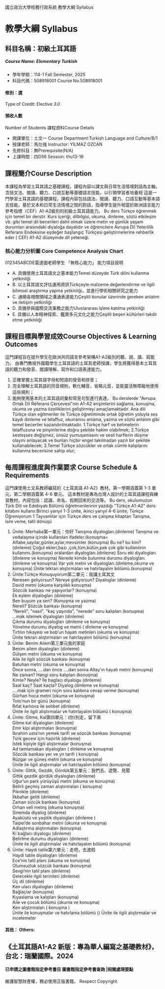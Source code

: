 國立政治大學校務行政系統 教學大綱 Syllabus
# 教學大綱 Syllabus
##  科目名稱：初級土耳其語 
#####  Course Name: Elementary Turkish
  * 學年學期：114-1 Fall Semester, 2025 
  * 科目代碼：508918001 Course No.508918001
#### 修別：選
Type of Credit: Elective 
_3.0_
#### 預收人數
Number of Students
課程資料Course Details
  * 開課單位：土文一 Course Department:Turkish Language and Culture/B/1 
  * 授課老師：馬仕強 Instructor: YILMAZ OZCAN 
  * 先修科目：無Prerequisite(N/A)
  * 上課時間：四D56 Session: thu13-16 
##  課程簡介Course Description
本課程為學習土耳其語之基礎課程。課程內容以課文與日常生活情境對話為主軸，含括文法、閱讀、聽力、口說互動等基礎語言技能，以引領學習者培養相
這是一門學習土耳其語的基礎課程。課程內容包括語法、閱讀、聽力、口語互動等基本語言技能，基於文本和日常生活情境之間的對話，指導學生提升相當於歐洲語言能力參考指標（CEF）A1-A2級別的初級土耳其語能力。
Bu ders Türkçe öğrenmek için temel bir derstir. Kurs içeriği, dilbilgisi, okuma, dinleme, sözlü etkileşim vb. gibi temel dil becerileri dahil olmak üzere metin ve günlük yaşam durumları arasındaki diyaloğa dayalıdır ve öğrencilere Avrupa Dil Yeterlilik Referans Endeksine eşdeğer başlangıç ​​Türkçesi geliştirmelerine rehberlik eder ( CEF) A1-A2 düzeyinde dil yeteneği.
###  核心能力分析圖 Core Competence Analysis Chart
012345ABCDE雷達圖老師學生
「無核心能力」 
能力項目說明
  * A. 具備使用土耳其語文之基本能力Temel düzeyde Türk dilini kullanma yetkinliği
  * B. 以土耳其語文評估運用資訊Türkçeyle malzeme değerlendirme ve ilgili bilimsel araştırma yapma yetkinliği，並進行學術相關研究之能力
  * C. 通曉各相關領域之溝通表達能力Çeşitli konular üzerinde gereken anlatım ve iletişim yetkinliği
  * D. 具備參與國際交流事務之能力Uluslararası işlere katılma yetkinliği
  * E. 具備以人本精神探索、鑑賞多元文化之能力Çeşitli beşeri kültürleri takdir etme yetkinliği
##  課程目標與學習成效Course Objectives & Learning Outcomes 
這門課程旨在提升學生在歐洲共同語言參考架構A1-A2級別的聽、說、讀、寫能力。
由專門教授外國籍學生土耳其語的土耳其老師授課，學生將獲得基本土耳其語的聽力和發音、閱讀理解、寫作和口語表達能力。
  1. 正確掌握土耳其語字母和短語的發音和拼音；
  2. 完全理解土耳其語的同音規則，軟化輔音，省略元音，並能靈活無障礙地使用這些規則；
  3. 能夠使用基本的土耳其語詞彙和常見句型進行表達。
Bu derslerde "Avrupa Ortak Dil Referans Çerçevesi"nin A1-A2 erişimlerini sağlama, konuşma, okuma ve yazma özelliklerini geliştirmeyi amaçlamaktadır.
Ana dili Türkçe olan eğitmenler ile Türkçe öğretiminde ortak öğretim yoluyla ses kaydı dinleme ve telaffuz, okunannu anlama, yazma ve sözlü anlatım gibi temel beceriler kazandırılmaktadır.
1.Türkçe harf ve kelimelerin telaffuzuna ve pinyinlerine doğru şekilde hakim olabilmek;
2.Türkçe sesteşses değişmez, ünsüz yumuşamasını ve sesli harflerin düşme olayını anlayacak ve bunları hiçbir engel takılmadan yazılı bir şekilde kullanabilecek;
3.Temel Türkçe sözcükler ve ortak cümle kalıplarını kullanma becerisine sahip olur;
##  每周課程進度與作業要求 Course Schedule & Requirements
這門課使用土文系教師編寫的《土耳其語 A1-A2》教材。第一學期涵蓋第 1-3 單元，第二學期涵蓋第 4-6 單元。
這本教材是專為台灣人設計的土耳其語課程與練習教材，內容包括：認識、命名、假期回來的交流等。
Bu ders, okulumuzun Türk Dili ve Edebiyatı Bölümü öğretmenlerinin yazdığı "Türkçe A1-A2" ders kitabını kullanır.Birinci yarıyıl 1-3 ünite, ikinci yarıyıl 4-6 ünite; Türkçe Öğreniyorum 1 Tayvanlılar için Türkçe ders ve çalışma kitaptan Tanışma, isim veme, tatil dönüşü
  1. Ünite: Merhaba第一單元：你好
Tanışma diyalogları.(dinleme)
Tanışma ve vedalaşma içinde kullanılan ifadeler.(konuşma=
Alfabe,sayılar,günler,aylar,mevsimler (konuşma)
Bu ne? bu kim? (dinleme)
Çoğul ekleri,bazı ,çok,tüm,bütün,pek çok gibi kullanılırin kullanımı.(konuşma)
oralardan diyalogları.(dinleme)
Soru eki diyalogları. (dinleme ve konuşma)
Nerede kimde bulunma durumu diyalogları.(dinleme ve konuşma)
Var yok metni ve diyalogları.(dinleme,okuma ve konuşma)
Ünite tekrarı alıştırmaları ve hatırlayalım bölümü.(konuşma)
  1. Ünite:Türkçe Konuşuyorum第二單元：我講土耳其文  
Neresen geliyorsun? Nereye gidiyorsun? Diyaloglar (dinleme)  
David metni (okuma karşılıklı konuşma)  
Sözcük bankası ne yapıyorlar? (konuşma)  
Ek eylem diyalogları (dinleme)  
Ben buyum ya sen? (Konuşma ve yazma)  
Nereli? Sözcük bankası (konuşma)  
"Nereli", "nasıl", "kaç yaşında", "nerede" soru kalıpları (konuşma)  
…mak istemek diyalogları (dinleme)  
Çıkma durumu diyalogları (dinleme ve konuşma)  
Yönelme durumu diyalog ve metni ( dinleme ve konuşma)  
Tırtılın hikayesi ve bob’un hayatı metinleri (okuma ve konuşma)  
Ünite tekrarı alıştırmaları ve hatırlayalım bölümü (konuşma)
  1. Ünite: Benim Ailem第三單元我的家庭  
Benim ailem diyalogları (dinleme)  
Gülşen metni (okuma ve konuşma)  
Aile ile ilgili sözcük bankası (konuşma)  
Batuhan metni (okuma ve konuşma)  
Önce sonra, ….dan önce ….dan sonra Altay’ın hayatı metni (konuşma)  
Ne zaman? Hangi soru kalıpları (konuşma)  
Kimle? Neyle? İle baglacı diyalogu (dinleme)  
Saat kaç? Saat kaçta? Diyalog (dinleme ve konuşma)  
….mak için grameri niçin soru kalıbına cevap verme (konuşma)  
Gürhan hoca metni (okuma ve konuşma)  
Toto’nun bir günü (konuşma)  
Rıfat karlıova ile sohbet (dinleme)  
Ünite ile ilgili alıştırmalar ve hatırlayalım bölümü ( konuşma)
  1. Ünite: Gitme, Kal第四單元：(你)別走，留下來  
Gitme kal diyalogları (dinleme)  
Emir kipi alıştırmaları (konuşma)  
İbrahim usta’nın yemek tarifi ve sözcük bankası (konuşma)  
Türk gecesi için hazırlık (dinleme)  
İstek kipiyle ilgili alıştırmalar (konuşma)  
Ad tamlamakarı diyalogları ( dinleme ve konuşma)  
Sözcük bankası yer ve yn tarifi ( konuşma)  
Rüzgar ve güneş metni (okuma ve konuşma)  
Ünite ile ilgili alıştırmalar ve hatırlayalım bölümü (konuşma)
  1. Ünite: Gittik, Gezdik, Gördük第五單元：我們去、遊覽、見聞  
Gittik gezdik gördük diyalogları (dinleme)  
Uğur’un park yürüyüşü metni (okuma ve konuşma)  
Belirli geçmiş zaman alıştırmaları ( konuşma)  
Piknikte (dinleme)  
İlkbahar geldi (dinleme)  
Zaman sizcük bankası (konuşma)  
Orhan veli metnş (okuma konuşma)  
Sinemda diyalog (dinleme)  
Ayaküstü ve yaşlılık diyalogları (dinleme )  
Taipei’de sonbahar metni (okuma ve konuşma)  
Adlaştırma alıştırmaları (konuşma)  
Ki bağlacı diyalogu (dinleme)  
Belirtme durumu diyalogları (dinleme)  
Ünite ile ilgili alıştırmalar ve hatırlayalım bölümü (konuşma)
  1. Ünite: Haydi tatile第六單元：走吧，去渡假  
Haydi tatile diyalogları (dinleme)  
Ece’nin tatil planı (okuma ve konuşma)  
Olumsuzluk sözcük bankası (konuşma)  
Sevgi’nin tatil planı (dinleme)  
Gelecekle ilgili terimleri (dinleme)  
Üç dil (dinleme)  
Ken ulacı diyalogları (dinleme)  
Bağlaçlar (konuşma)  
Kıyaslama ve kalıpları (konuşma)  
Aile ve çocuk bölümü (okuma ve konuşma)  
Ken alıştırmaları ( konuşma )  
Ünite ile konuşmalar ve hatırlama bölümü () Ünite ile ilgili alıştırmalar ve incelemeler  
####  其他： Others:
## 《土耳其語A1-A2 新版：專為華人編寫之基礎教材》，台北：瑞蘭國際。2024
####  已申請之圖書館指定參考書目  圖書館指定參考書查詢 |相關處理要點
維護智慧財產權，務必使用正版書籍。 Respect Copyright.